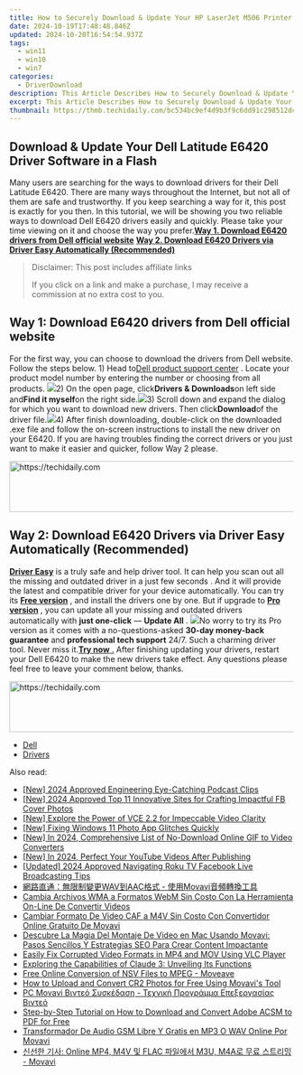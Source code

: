 ```yaml
---
title: How to Securely Download & Update Your HP LaserJet M506 Printer Software
date: 2024-10-19T17:48:48.846Z
updated: 2024-10-20T16:54:54.937Z
tags:
  - win11
  - win10
  - win7
categories:
  - DriverDownload
description: This Article Describes How to Securely Download & Update Your HP LaserJet M506 Printer Software
excerpt: This Article Describes How to Securely Download & Update Your HP LaserJet M506 Printer Software
thumbnail: https://thmb.techidaily.com/bc534bc9ef4d9b3f9c6dd91c298512dc6fbda892688583d91964121896089fd7.jpg
---
```


## Download & Update Your Dell Latitude E6420 Driver Software in a Flash

Many users are searching for the ways to download drivers for their Dell Latitude E6420\. There are many ways throughout the Internet, but not all of them are safe and trustworthy. If you keep searching a way for it, this post is exactly for you then. In this tutorial, we will be showing you two reliable ways to download Dell E6420 drivers easily and quickly. Please take your time viewing on it and choose the way you prefer.[**Way 1. Download E6420 drivers from Dell official website**](https://tools.techidaily.com/drivereasy/download/) [**Way 2. Download E6420 Drivers via Driver Easy Automatically (Recommended)**](https://www.drivereasy.com/knowledge/dell-e6420-drivers-download-easily-quickily/#WAY2)

>  Disclaimer: This post includes affiliate links
>
>  If you click on a link and make a purchase, I may receive a commission at no extra cost to you.
>

## **Way 1: Download E6420 drivers from Dell official website**

For the first way, you can choose to download the drivers from Dell website. Follow the steps below. 1) Head to[Dell product support center](https://shop-links.co/link/?exclusive=1&publisher_slug=itechdaily19598&url=http%3A%2F%2Fwww.dell.com%2Fsupport%2Fhome%2Fus%2Fen%2F04) . Locate your product model number by entering the number or choosing from all products. ![](https://images.drivereasy.com/wp-content/uploads/2017/06/3-17.png)2) On the open page, click**Drivers & Downloads**on left side and**Find it myself**on the right side.![](https://images.drivereasy.com/wp-content/uploads/2017/06/1-16.png)3) Scroll down and expand the dialog for which you want to download new drivers. Then click**Download**of the driver file.![](https://images.drivereasy.com/wp-content/uploads/2017/06/2-18.png)4) After finish downloading, double-click on the downloaded .exe file and follow the on-screen instructions to install the new driver on your E6420\. If you are having troubles finding the correct drivers or you just want to make it easier and quicker, follow Way 2 please.

<!-- affiliate ads begin -->
<a href="https://unicoeye.pxf.io/c/5597632/2134490/18498" target="_top" id="2134490">
  <img src="//a.impactradius-go.com/display-ad/18498-2134490" border="0" alt="https://techidaily.com" width="728" height="90"/>
</a>
<img height="0" width="0" src="https://unicoeye.pxf.io/i/5597632/2134490/18498" style="position:absolute;visibility:hidden;" border="0" />
<!-- affiliate ads end -->

## **Way 2: Download E6420 Drivers via Driver Easy Automatically (Recommended)**

 [**Driver Easy**](https://tools.techidaily.com/drivereasy/download/)  is a truly safe and help driver tool. It can help you scan out all the missing and outdated driver in a just few seconds  . And it will provide the latest and compatible driver for your device automatically. You can try its **[Free version](https://tools.techidaily.com/drivereasy/download/)**  , and install the drivers one by one. But if upgrade to **[Pro version](https://tools.techidaily.com/drivereasy/download/)**  , you can update all your missing and outdated drivers automatically with **just one-click**  — **Update All** . ![](https://images.drivereasy.com/wp-content/uploads/2017/06/4-16.png)No worry to try its Pro version as it comes with a no-questions-asked **30-day money-back guarantee** and **professional tech support**  24/7\. Such a charming driver tool. Never miss it.[**Try now** .](https://tools.techidaily.com/drivereasy/download/) After finishing updating your drivers, restart your Dell E6420 to make the new drivers take effect. Any questions please feel free to leave your comment below, thanks.

<!-- affiliate ads begin -->
<a href="https://appsumo.8odi.net/c/5597632/2052063/7443" target="_top" id="2052063">
  <img src="//a.impactradius-go.com/display-ad/7443-2052063" border="0" alt="https://techidaily.com" width="728" height="90"/>
</a>
<img height="0" width="0" src="https://appsumo.8odi.net/i/5597632/2052063/7443" style="position:absolute;visibility:hidden;" border="0" />
<!-- affiliate ads end -->

* [Dell](https://tools.techidaily.com/drivereasy/download/)
* [Drivers](https://tools.techidaily.com/drivereasy/download/)

<ins class="adsbygoogle"
     style="display:block"
     data-ad-format="autorelaxed"
     data-ad-client="ca-pub-7571918770474297"
     data-ad-slot="1223367746"></ins>

<ins class="adsbygoogle"
     style="display:block"
     data-ad-client="ca-pub-7571918770474297"
     data-ad-slot="8358498916"
     data-ad-format="auto"
     data-full-width-responsive="true"></ins>

<span class="atpl-alsoreadstyle">Also read:</span>
<div><ul>
<li><a href="https://fox-cloud.techidaily.com/new-2024-approved-engineering-eye-catching-podcast-clips/"><u>[New] 2024 Approved Engineering Eye-Catching Podcast Clips</u></a></li>
<li><a href="https://facebook-video-recording.techidaily.com/new-2024-approved-top-11-innovative-sites-for-crafting-impactful-fb-cover-photos/"><u>[New] 2024 Approved Top 11 Innovative Sites for Crafting Impactful FB Cover Photos</u></a></li>
<li><a href="https://some-knowledge.techidaily.com/new-explore-the-power-of-vce-22-for-impeccable-video-clarity/"><u>[New] Explore the Power of VCE 2.2 for Impeccable Video Clarity</u></a></li>
<li><a href="https://some-techniques.techidaily.com/new-fixing-windows-11-photo-app-glitches-quickly/"><u>[New] Fixing Windows 11 Photo App Glitches Quickly</u></a></li>
<li><a href="https://fox-glue.techidaily.com/new-in-2024-comprehensive-list-of-no-download-online-gif-to-video-converters/"><u>[New] In 2024, Comprehensive List of No-Download Online GIF to Video Converters</u></a></li>
<li><a href="https://youtube-web.techidaily.com/n-2024-perfect-your-youtube-videos-after-publishing/"><u>[New] In 2024, Perfect Your YouTube Videos After Publishing</u></a></li>
<li><a href="https://facebook-video-recording.techidaily.com/updated-2024-approved-navigating-roku-tv-facebook-live-broadcasting-tips/"><u>[Updated] 2024 Approved Navigating Roku TV Facebook Live Broadcasting Tips</u></a></li>
<li><a href="https://win-amazing.techidaily.com/wavaac-movavi/"><u>網路直通：無限制變更WAV到AAC格式 - 使用Movavi音頻轉換工具</u></a></li>
<li><a href="https://win-amazing.techidaily.com/cambia-archivos-wma-a-formatos-webm-sin-costo-con-la-herramienta-on-line-de-convertir-videos/"><u>Cambia Archivos WMA a Formatos WebM Sin Costo Con La Herramienta On-Line De Convertir Videos</u></a></li>
<li><a href="https://win-amazing.techidaily.com/cambiar-formato-de-video-caf-a-m4v-sin-costo-con-convertidor-online-gratuito-de-movavi/"><u>Cambiar Formato De Video CAF a M4V Sin Costo Con Convertidor Online Gratuito De Movavi</u></a></li>
<li><a href="https://win-amazing.techidaily.com/descubre-la-magia-del-montaje-de-video-en-mac-usando-movavi-pasos-sencillos-y-estrategias-seo-para-crear-content-impactante/"><u>Descubre La Magia Del Montaje De Video en Mac Usando Movavi: Pasos Sencillos Y Estrategias SEO Para Crear Content Impactante</u></a></li>
<li><a href="https://data-wizards.techidaily.com/easily-fix-corrupted-video-formats-in-mp4-and-mov-using-vlc-player/"><u>Easily Fix Corrupted Video Formats in MP4 and MOV Using VLC Player</u></a></li>
<li><a href="https://tech-haven.techidaily.com/exploring-the-capabilities-of-claude-3-unveiling-its-functions/"><u>Exploring the Capabilities of Claude 3: Unveiling Its Functions</u></a></li>
<li><a href="https://win-amazing.techidaily.com/free-online-conversion-of-nsv-files-to-mpeg-moveave/"><u>Free Online Conversion of NSV Files to MPEG - Moveave</u></a></li>
<li><a href="https://win-amazing.techidaily.com/how-to-upload-and-convert-cr2-photos-for-free-using-movavis-tool/"><u>How to Upload and Convert CR2 Photos for Free Using Movavi's Tool</u></a></li>
<li><a href="https://win-amazing.techidaily.com/pc-movavi-binteo-syskedash-texnikh-programma-epe3ergasias-binteo/"><u>PC Movavi Βιντεό Συσκέδαση - Τεχνική Προγράμμα Επεξεργασίας Βιντεό</u></a></li>
<li><a href="https://solve-luxury.techidaily.com/step-by-step-tutorial-on-how-to-download-and-convert-adobe-acsm-to-pdf-for-free/"><u>Step-by-Step Tutorial on How to Download and Convert Adobe ACSM to PDF for Free</u></a></li>
<li><a href="https://win-amazing.techidaily.com/transformador-de-audio-gsm-libre-y-gratis-en-mp3-o-wav-online-por-movavi/"><u>Transformador De Audio GSM Libre Y Gratis en MP3 O WAV Online Por Movavi</u></a></li>
<li><a href="https://win-amazing.techidaily.com/online-mp4-m4v-flac-m3u-m4a-movavi/"><u>신선한 기사: Online MP4, M4V 및 FLAC 파일에서 M3U, M4A로 무료 스트리밍 - Movavi</u></a></li>
</ul></div>

